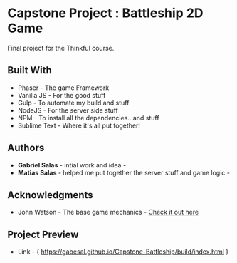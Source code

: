 # Capstone Project : Battleship 2D Game

Final project for the Thinkful course.

## Built With

* Phaser - The game Framework
* Vanilla JS - For the good stuff
* Gulp - To automate my build and stuff
* NodeJS - For the server side stuff
* NPM - To install all the dependencies...and stuff
* Sublime Text - Where it's all put together!

## Authors

* **Gabriel Salas** - intial work and idea -
* **Matias Salas**  - helped me put together the server stuff and game logic -

## Acknowledgments

* John Watson - The base game mechanics - [Check it out here](http://gamemechanicexplorer.com/)

## Project Preview

* Link - { https://gabesal.github.io/Capstone-Battleship/build/index.html }
